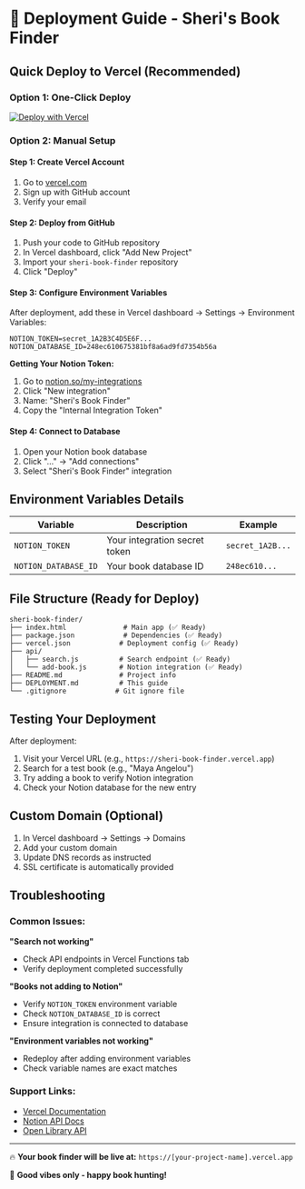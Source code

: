 # 🚀 Deployment Guide - Sheri's Book Finder

## Quick Deploy to Vercel (Recommended)

### Option 1: One-Click Deploy
[![Deploy with Vercel](https://vercel.com/button)](https://vercel.com/new/clone?repository-url=https://github.com/HouseOfVibes/sheri-book-finder)

### Option 2: Manual Setup

#### Step 1: Create Vercel Account
1. Go to [vercel.com](https://vercel.com)
2. Sign up with GitHub account
3. Verify your email

#### Step 2: Deploy from GitHub
1. Push your code to GitHub repository
2. In Vercel dashboard, click "Add New Project"
3. Import your `sheri-book-finder` repository
4. Click "Deploy"

#### Step 3: Configure Environment Variables
After deployment, add these in Vercel dashboard → Settings → Environment Variables:

```
NOTION_TOKEN=secret_1A2B3C4D5E6F...
NOTION_DATABASE_ID=248ec610675381bf8a6ad9fd7354b56a
```

**Getting Your Notion Token:**
1. Go to [notion.so/my-integrations](https://notion.so/my-integrations)
2. Click "New integration"
3. Name: "Sheri's Book Finder"
4. Copy the "Internal Integration Token"

#### Step 4: Connect to Database
1. Open your Notion book database
2. Click "..." → "Add connections"
3. Select "Sheri's Book Finder" integration

## Environment Variables Details

| Variable | Description | Example |
|----------|-------------|---------|
| `NOTION_TOKEN` | Your integration secret token | `secret_1A2B...` |
| `NOTION_DATABASE_ID` | Your book database ID | `248ec610...` |

## File Structure (Ready for Deploy)

```
sheri-book-finder/
├── index.html              # Main app (✅ Ready)
├── package.json            # Dependencies (✅ Ready)  
├── vercel.json            # Deployment config (✅ Ready)
├── api/
│   ├── search.js          # Search endpoint (✅ Ready)
│   └── add-book.js        # Notion integration (✅ Ready)
├── README.md              # Project info
├── DEPLOYMENT.md          # This guide
└── .gitignore            # Git ignore file
```

## Testing Your Deployment

After deployment:
1. Visit your Vercel URL (e.g., `https://sheri-book-finder.vercel.app`)
2. Search for a test book (e.g., "Maya Angelou")
3. Try adding a book to verify Notion integration
4. Check your Notion database for the new entry

## Custom Domain (Optional)

1. In Vercel dashboard → Settings → Domains
2. Add your custom domain
3. Update DNS records as instructed
4. SSL certificate is automatically provided

## Troubleshooting

### Common Issues:

**"Search not working"**
- Check API endpoints in Vercel Functions tab
- Verify deployment completed successfully

**"Books not adding to Notion"**
- Verify `NOTION_TOKEN` environment variable
- Check `NOTION_DATABASE_ID` is correct
- Ensure integration is connected to database

**"Environment variables not working"**
- Redeploy after adding environment variables
- Check variable names are exact matches

### Support Links:
- [Vercel Documentation](https://vercel.com/docs)
- [Notion API Docs](https://developers.notion.com)
- [Open Library API](https://openlibrary.org/developers/api)

---

🔥 **Your book finder will be live at:** `https://[your-project-name].vercel.app`

💪 **Good vibes only - happy book hunting!**